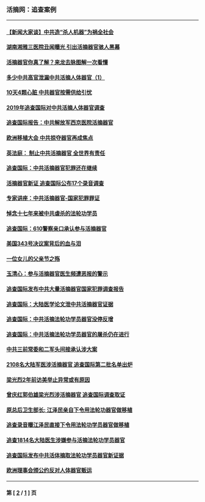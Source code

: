 ### 活摘网：追查案例
---
#### [【新闻大家谈】中共造“杀人机器”为祸全社会](../../pages/nf5880/n14056645.md?09270430) 
#### [湖南湘雅三医院丑闻曝光 引出活摘器官骇人黑幕](../../pages/nf5880/n14051847.md?09270430) 
#### [活摘器官你真了解？来龙去脉图解一次看懂](../../pages/nf5880/n13013820.md?09270430) 
#### [多少中共高官泄漏中共活摘人体器官（1）](../../pages/nf5880/n12671234.md?09270430) 
#### [10天4颗心脏 中共器官按需供给引忧](../../pages/nf5880/n12326366.md?09270430) 
#### [2019年追查国际对中共活摘人体器官调查](../../pages/nf5880/n11917733.md?09270430) 
#### [追查国际报告：中共解放军西京医院活摘器官](../../pages/nf5880/n11838359.md?09270430) 
#### [欧洲移植大会 中共掠夺器官再成焦点](../../pages/nf5880/n11538883.md?09270430) 
#### [英法庭： 制止中共活摘器官 全世界有责任](../../pages/nf5880/n11330691.md?09270430) 
#### [追查国际：中共活摘器官犯罪还在继续](../../pages/nf5880/n11218301.md?09270430) 
#### [活摘器官新证 追查国际公布17个录音调查](../../pages/nf5880/n10897744.md?09270430) 
#### [专家讲座：中共活摘器官-国家犯罪罪证](../../pages/nf5880/n8828153.md?09270430) 
#### [悼念十七年来被中共虐杀的法轮功学员](../../pages/nf5880/n8124823.md?09270430) 
#### [追查国际：610警察亲口承认参与活摘器官](../../pages/nf5880/n8109067.md?09270430) 
#### [美国343号决议案背后的血与泪](../../pages/nf5880/n8020684.md?09270430) 
#### [一位女儿的父亲节之殇](../../pages/nf5880/n8014122.md?09270430) 
#### [玉清心：参与活摘器官医生频遭恶报的警示](../../pages/nf5880/n4637546.md?09270430) 
#### [追查国际发布中共大量活摘器官国家犯罪调查报告](../../pages/nf5880/n4613428.md?09270430) 
#### [追查国际：大陆医学论文泄中共活摘器官证据](../../pages/nf5880/n4608794.md?09270430) 
#### [追查国际：中共活摘法轮功学员器官没停反增](../../pages/nf5880/n4584075.md?09270430) 
#### [追查国际：中共活摘法轮功学员器官的屠杀仍在进行](../../pages/nf5880/n4299154.md?09270430) 
#### [中共三前常委和二军头间接承认涉大案](../../pages/nf5880/n4286244.md?09270430) 
#### [2108名大陆军医涉活摘器官 追查国际第二批名单出炉](../../pages/nf5880/n4284769.md?09270430) 
#### [梁光烈2年前访美举止异常或有原因](../../pages/nf5880/n4279686.md?09270430) 
#### [曾庆红郭伯雄梁光烈涉活摘器官 追查国际调查取证](../../pages/nf5880/n4278462.md?09270430) 
#### [原总后卫生部长: 江泽民亲自下令用法轮功器官做移植](../../pages/nf5880/n4263864.md?09270430) 
#### [追查录音曝江泽民直接下令用法轮功学员器官做移植](../../pages/nf5880/n4261268.md?09270430) 
#### [追查1814名大陆医生涉嫌参与活摘法轮功学员器官](../../pages/nf5880/n4259055.md?09270430) 
#### [追查国际发布中共活体摘取法轮功学员器官新证据](../../pages/nf5880/n4258255.md?09270430) 
#### [欧洲理事会颁公约反对人体器官贩运](../../pages/nf5880/n4206955.md?09270430) 

---
#### 第 [ [2](./2.md?09270430) / [1](./1.md?09270430) ] 页
